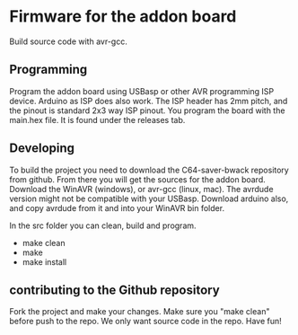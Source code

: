# Firmware for the addon board

Build source code with avr-gcc.

## Programming
Program the addon board using USBasp or other AVR programming ISP device.
Arduino as ISP does also work. The ISP header has 2mm pitch, and the pinout is standard 2x3 way ISP pinout. You program the board with the main.hex file. It is found under the releases tab.

## Developing
To build the project you need to download the C64-saver-bwack repository from github.
From there you will get the sources for the addon board.
Download the WinAVR (windows), or avr-gcc (linux, mac). The avrdude version might not be
compatible with your USBasp. Download arduino also, and copy avrdude from it and into your WinAVR bin folder.

In the src folder you can clean, build and program.
- make clean
- make
- make install

## contributing to the Github repository
Fork the project and make your changes. Make sure you "make clean" before push to the repo. We only want source code in the repo. Have fun!
